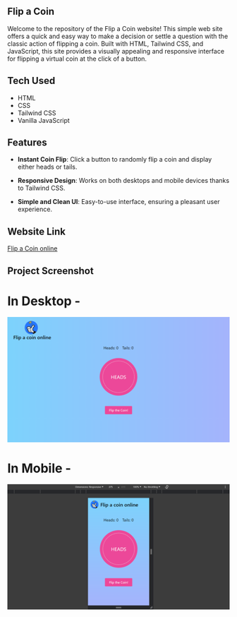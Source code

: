 ## Flip a Coin

Welcome to the repository of the Flip a Coin website! This simple web site offers a quick and easy way to make a decision or settle a question with the classic action of flipping a coin. Built with HTML, Tailwind CSS, and JavaScript, this site provides a visually appealing and responsive interface for flipping a virtual coin at the click of a button.

## Tech Used

- HTML
- CSS
- Tailwind CSS
- Vanilla JavaScript

## Features

- **Instant Coin Flip**: Click a button to randomly flip a coin and display either heads or tails.

- **Responsive Design**: Works on both desktops and mobile devices thanks to Tailwind CSS.

 - **Simple and Clean UI**: Easy-to-use interface, ensuring a pleasant user experience.


## Website Link

[Flip a Coin online](https://himanshu-paliwal-277.github.io/Flip-a-Coin/)


## Project Screenshot

# In Desktop -
![Flip a Coin Screenshot](./Output/screenshot%20(1).png)

# In Mobile -
![Flip a Coin Screenshot](./Output/screenshot%20(2).png)
